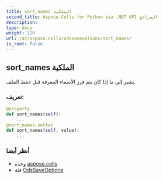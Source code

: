 ```yaml
---
title: sort_names الملكية
second_title: Aspose.Cells for Python via .NET API المراجع
description:
type: docs
weight: 120
url: /ar/aspose.cells/odssaveoptions/sort_names/
is_root: false
---
```

##  sort_names الملكية

يشير إلى ما إذا كان يتم فرز الأسماء المعرفة قبل حفظ الملف.
###  تعريف:
```python
@property
def sort_names(self):
    ...
@sort_names.setter
def sort_names(self, value):
    ...
```

###  أنظر أيضا
* وحدة [aspose.cells](../../)
* فئة [OdsSaveOptions](/cells/python-net/ar/aspose.cells/odssaveoptions)
